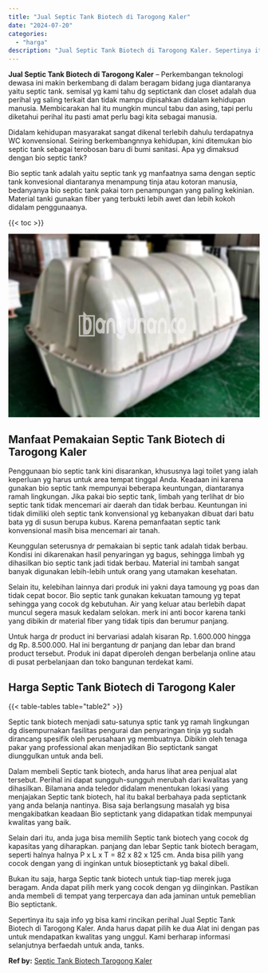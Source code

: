 ```yaml
---
title: "Jual Septic Tank Biotech di Tarogong Kaler"
date: "2024-07-20"
categories: 
  - "harga"
description: "Jual Septic Tank Biotech di Tarogong Kaler. Sepertinya itu saja info yg bisa kami rincikan perihal Jual Septic Tank Biotech di Tarogong Kaler. Anda harus dap..."
---
```


**Jual Septic Tank Biotech di Tarogong Kaler** – Perkembangan teknologi dewasa ini makin berkembang di dalam beragam bidang juga diantaranya yaitu septic tank. semisal yg kami tahu dg septictank dan closet adalah dua perihal yg saling terkait dan tidak mampu dipisahkan didalam kehidupan manusia. Membicarakan hal itu mungkin muncul tabu dan asing, tapi perlu diketahui perihal itu pasti amat perlu bagi kita sebagai manusia.

Didalam kehidupan masyarakat sangat dikenal terlebih dahulu terdapatnya WC konvensional. Seiring berkembangnnya kehidupan, kini ditemukan bio septic tank sebagai terobosan baru di bumi sanitasi. Apa yg dimaksud dengan bio septic tank?

Bio septic tank adalah yaitu septic tank yg manfaatnya sama dengan septic tank konvesional diantaranya menampung tinja atau kotoran manusia, bedanyanya bio septic tank pakai torn penampungan yang paling kekinian. Material tanki gunakan fiber yang terbukti lebih awet dan lebih kokoh didalam penggunaanya.

{{< toc >}}

![Jual Septic Tank Biotech di Tarogong Kaler](/images/jual-bio-septictank-26.png)

## Manfaat Pemakaian Septic Tank Biotech di Tarogong Kaler

Penggunaan bio septic tank kini disarankan, khususnya lagi toilet yang ialah keperluan yg harus untuk area tempat tinggal Anda. Keadaan ini karena gunakan bio septic tank mempunyai beberapa keuntungan, diantaranya ramah lingkungan. Jika pakai bio septic tank, limbah yang terlihat dr bio septic tank tidak mencemari air daerah dan tidak berbau. Keuntungan ini tidak dimiliki oleh septic tank konvensional yg kebanyakan dibuat dari batu bata yg di susun berupa kubus. Karena pemanfaatan septic tank konvensional masih bisa mencemari air tanah.

Keunggulan seterusnya dr pemakaian bi septic tank adalah tidak berbau. Kondisi ini dikarenakan hasil penyaringan yg bagus, sehingga limbah yg dihasilkan bio septic tank jadi tidak berbau. Material ini tambah sangat banyak digunakan lebih-lebih untuk orang yang utamakan kesehatan.

Selain itu, kelebihan lainnya dari produk ini yakni daya tamoung yg poas dan tidak cepat bocor. Bio septic tank gunakan kekuatan tamoung yg tepat sehingga yang cocok dg kebutuhan. Air yang keluar atau berlebih dapat muncul segera masuk kedalam selokan. merk ini anti bocor karena tanki yang dibikin dr material fiber yang tidak tipis dan berumur panjang.

Untuk harga dr product ini bervariasi adalah kisaran Rp. 1.600.000 hingga dg Rp. 8.500.000. Hal ini bergantung dr panjang dan lebar dan brand product tersebut. Produk ini dapat diperoleh dengan berbelanja online atau di pusat perbelanjaan dan toko bangunan terdekat kami.

## Harga Septic Tank Biotech di Tarogong Kaler

{{< table-tables table="table2" >}}

Septic tank biotech menjadi satu-satunya sptic tank yg ramah lingkungan dg disempurnakan fasilitas pengurai dan penyaringan tinja yg sudah dirancang spesifik oleh perusahaan yg membuatnya. Dibikin oleh tenaga pakar yang professional akan menjadikan Bio septictank sangat diunggulkan untuk anda beli.

Dalam membeli Septic tank biotech, anda harus lihat area penjual alat tersebut. Perihal ini dapat sungguh-sungguh merubah dari kwalitas yang dihasilkan. Bilamana anda teledor didalam menentukan lokasi yang menjajakan Septic tank biotech, hal itu bakal berbahaya pada septictank yang anda belanja nantinya. Bisa saja berlangsung masalah yg bisa mengakibatkan keadaan Bio septictank yang didapatkan tidak mempunyai kwalitas yang baik.

Selain dari itu, anda juga bisa memilih Septic tank biotech yang cocok dg kapasitas yang diharapkan. panjang dan lebar Septic tank biotech beragam, seperti halnya halnya P x L x T = 82 x 82 x 125 cm. Anda bisa pilih yang cocok dengan yang di inginkan untuk bioseptictank yg bakal dibeli.

Bukan itu saja, harga Septic tank biotech untuk tiap-tiap merek juga beragam. Anda dapat pilih merk yang cocok dengan yg diinginkan. Pastikan anda membeli di tempat yang terpercaya dan ada jaminan untuk pemeblian Bio septictank.

Sepertinya itu saja info yg bisa kami rincikan perihal Jual Septic Tank Biotech di Tarogong Kaler. Anda harus dapat pilih ke dua Alat ini dengan pas untuk mendapatkan kwalitas yang unggul. Kami berharap informasi selanjutnya berfaedah untuk anda, tanks.

**Ref by:** [Septic Tank Biotech Tarogong Kaler](https://id.wikipedia.org/wiki/Septic)
